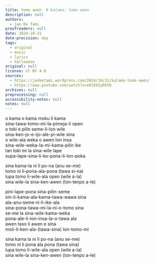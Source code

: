 ```yaml
---
title: tomo awen  # kalama: tomo awen
description: null
authors:
  - jan Ke Tami
proofreaders: null
date: 2024-10-31
date-precision: day
tags:
  - original
  - music
  - lyrics
  - halloween
original: null
license: CC BY 4.0
sources:
  - https://janketami.wordpress.com/2024/10/31/kalama-tomo-awen/
  - https://www.youtube.com/watch?v=e6tEQ3yRhh8
archives: null
preprocessing: null
accessibility-notes: null
notes: null
---
```


o kama o kama moku li kama  \
sina-tawa-tomo-mi-la-pimeja-li open  \
o toki e pilin seme-li-lon wile  \
sina-ken-jo-e-ijo-ale-pi-wile sina  \
o wile-ala weka o awen lon insa  \
sina-wile-weka-la-mi-kama-pilin ike  \
tan toki mi la sina-wile lape  \
supa-lape-sina-li-ko-pona-li-lon-poka

sina kama-la ni li po-na (anu se-me)  \
tomo ni li-pona-ala-pona (tawa si-na)  \
lupa tomo li-wile-ala open (wile a-la)  \
sina wile-la sina-ken-awen (lon-tenpo a-le)

pini-lape-pona sina-pilin-seme  \
sin-li-kama-ala-kama-tawa-wawa sina  \
ala-anu-seme ni-li-ike-ala  \
sina-pona-tawa-mi-la-ni-o-tomo sina  \
se-me la sina-wile-kama-weka  \
pona-ale-li-lon-insa-la-o-tawa ala  \
awen taso li awen e sina  \
moli-li-ken-ala-(tawa-sina) lon-tomo-mi

sina kama la ni li po-na (anu se-me)  \
tomo ni li pona ala pona (tawa sina)  \
lupa tomo li-wile-ala open (wile a-la)  \
sina wile-la sina-ken-awen (lon-tenpo a-le)
